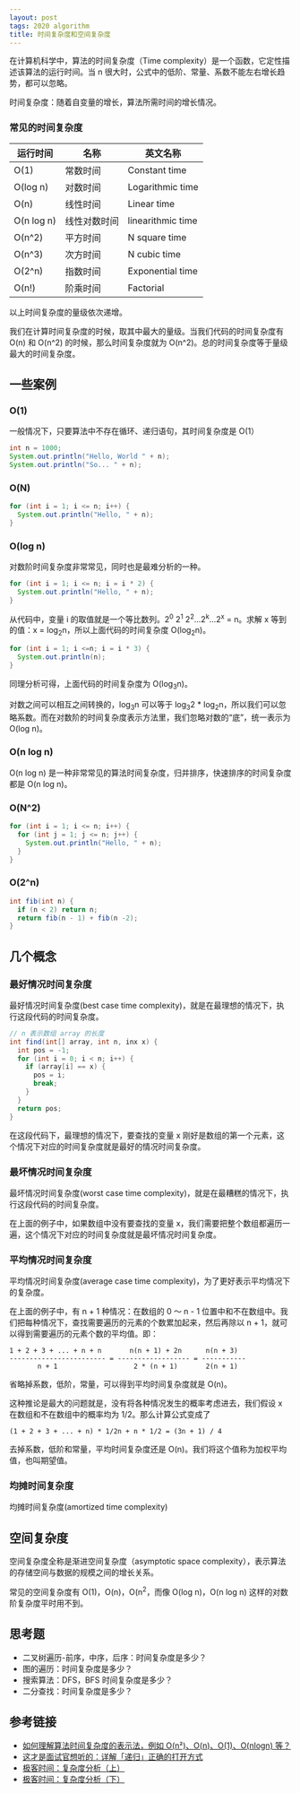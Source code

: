 ```yaml
---
layout: post
tags: 2020 algorithm
title: 时间复杂度和空间复杂度
---
```


在计算机科学中，算法的时间复杂度（Time complexity）是一个函数，它定性描述该算法的运行时间。当 n 很大时，公式中的低阶、常量、系数不能左右增长趋势，都可以忽略。

时间复杂度：随着自变量的增长，算法所需时间的增长情况。

### 常见的时间复杂度

| 运行时间   | 名称         | 英文名称          |
| ---------- | ------------ | ----------------- |
| O(1)       | 常数时间     | Constant time     |
| O(log n)   | 对数时间     | Logarithmic time  |
| O(n)       | 线性时间     | Linear time       |
| O(n log n) | 线性对数时间 | linearithmic time |
| O(n^2)     | 平方时间     | N square time     |
| O(n^3)     | 次方时间     | N cubic time      |
| O(2^n)     | 指数时间     | Exponential time  |
| O(n!)      | 阶乘时间     | Factorial         |

以上时间复杂度的量级依次递增。

我们在计算时间复杂度的时候，取其中最大的量级。当我们代码的时间复杂度有 O(n) 和 O(n^2) 的时候，那么时间复杂度就为 O(n^2)。总的时间复杂度等于量级最大的时间复杂度。

## 一些案例

### O(1)

一般情况下，只要算法中不存在循环、递归语句，其时间复杂度是 O(1）

```java
int n = 1000;
System.out.println("Hello, World " + n);
System.out.println("So... " + n);
```

### O(N)

```java
for (int i = 1; i <= n; i++) {
  System.out.println("Hello, " + n);
}
```

### O(log n)

对数阶时间复杂度非常常见，同时也是最难分析的一种。

```java
for (int i = 1; i <= n; i = i * 2) {
  System.out.println("Hello, " + n);
}
```

从代码中，变量 i 的取值就是一个等比数列。2<sup>0</sup> 2<sup>1</sup> 2<sup>2</sup>...2<sup>k</sup>...2<sup>x</sup> = n。求解 x 等到的值：x = log<sub>2</sub>n，所以上面代码的时间复杂度 O(log<sub>2</sub>n)。

```java
for (int i = 1; i <=n; i = i * 3) {
  System.out.println(n);
}
```

同理分析可得，上面代码的时间复杂度为 O(log<sub>3</sub>n)。

对数之间可以相互之间转换的，log<sub>3</sub>n 可以等于 log<sub>3</sub>2 \* log<sub>2</sub>n，所以我们可以忽略系数。而在对数阶的时间复杂度表示方法里，我们忽略对数的“底”，统一表示为 O(log n)。

### O(n log n)

O(n log n) 是一种非常常见的算法时间复杂度，归并排序，快速排序的时间复杂度都是 O(n log n)。

### O(N^2)

```java
for (int i = 1; i <= n; i++) {
  for (int j = 1; j <= n; j++) {
    System.out.println("Hello, " + n);
  }
}
```

### O(2^n)

```java
int fib(int n) {
  if (n < 2) return n;
  return fib(n - 1) + fib(n -2);
}
```

## 几个概念

### 最好情况时间复杂度

最好情况时间复杂度(best case time complexity)，就是在最理想的情况下，执行这段代码的时间复杂度。

```java
// n 表示数组 array 的长度
int find(int[] array, int n, inx x) {
  int pos = -1;
  for (int i = 0; i < n; i++) {
    if (array[i] == x) {
      pos = i;
      break;
    }
  }
  return pos;
}
```

在这段代码下，最理想的情况下，要查找的变量 x 刚好是数组的第一个元素，这个情况下对应的时间复杂度就是最好的情况时间复杂度。

### 最坏情况时间复杂度

最坏情况时间复杂度(worst case time complexity)，就是在最糟糕的情况下，执行这段代码的时间复杂度。

在上面的例子中，如果数组中没有要查找的变量 x，我们需要把整个数组都遍历一遍，这个情况下对应的时间复杂度就是最坏情况时间复杂度。

### 平均情况时间复杂度

平均情况时间复杂度(average case time complexity)，为了更好表示平均情况下的复杂度。

在上面的例子中，有 n + 1 种情况：在数组的 0 ～ n - 1 位置中和不在数组中。我们把每种情况下，查找需要遍历的元素的个数累加起来，然后再除以 n + 1，就可以得到需要遍历的元素个数的平均值。即：

```plain
1 + 2 + 3 + ... + n + n       n(n + 1) + 2n      n(n + 3)
------------------------ = ------------------ = -----------
       n + 1                   2 * (n + 1)       2(n + 1)
```

省略掉系数，低阶，常量，可以得到平均时间复杂度就是 O(n)。

这种推论是最大的问题就是，没有将各种情况发生的概率考虑进去，我们假设 x 在数组和不在数组中的概率均为 1/2。那么计算公式变成了

```plain
(1 + 2 + 3 + ... + n) * 1/2n + n * 1/2 = (3n + 1) / 4
```

去掉系数，低阶和常量，平均时间复杂度还是 O(n)。我们将这个值称为加权平均值，也叫期望值。

### 均摊时间复杂度

均摊时间复杂度(amortized time complexity)

## 空间复杂度

空间复杂度全称是渐进空间复杂度（asymptotic space complexity），表示算法的存储空间与数据的规模之间的增长关系。

常见的空间复杂度有 O(1)，O(n)，O(n<sup>2</sup>，而像 O(log n)，O(n log n) 这样的对数阶复杂度平时用不到。

## 思考题

- 二叉树遍历-前序，中序，后序：时间复杂度是多少？
- 图的遍历：时间复杂度是多少？
- 搜索算法：DFS，BFS 时间复杂度是多少？
- 二分查找：时间复杂度是多少？

## 参考链接

- [如何理解算法时间复杂度的表示法，例如 O(n²)、O(n)、O(1)、O(nlogn) 等？](https://www.zhihu.com/question/21387264)
- [这才是面试官想听的：详解「递归」正确的打开方式](https://mp.weixin.qq.com/s/AOze7X3R2hdaDqhCybLIrw)
- [极客时间：复杂度分析（上）](https://time.geekbang.org/column/article/40036)
- [极客时间：复杂度分析（下）](https://time.geekbang.org/column/article/40447)
